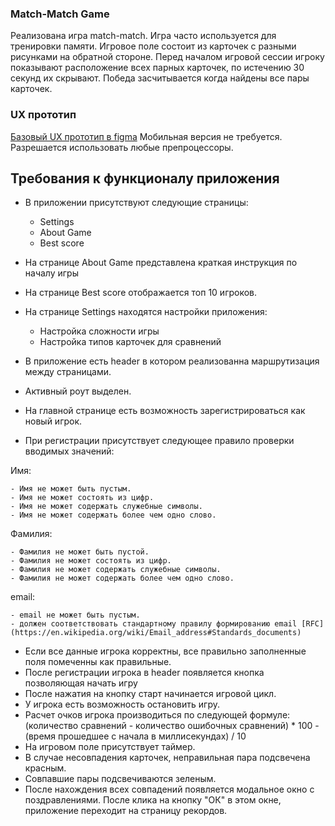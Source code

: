### Match-Match Game 

Реализована игра match-match. Игра часто используется для тренировки памяти. Игровое поле состоит из карточек
с разными рисунками на обратной стороне. Перед началом игровой сессии игроку показывают расположение всех парных карточек, по
истечению 30 секунд их скрывают. Победа засчитывается когда найдены все пары карточек.

### UX прототип

[Базовый UX прототип в figma](https://www.figma.com/file/nE1hG7VIpX8mQ0BbPEF29I/Match-match-game?node-id=1%3A1960)
Мобильная версия не требуется.  
Разрешается использовать любые препроцессоры.

## Требования к функционалу приложения

* В приложении присутствуют следующие страницы: 
    - Settings
    - About Game
    - Best score
* На странице About Game представлена краткая инструкция по началу игры
* На странице Best score отображается топ 10 игроков.
* На странице Settings находятся настройки приложения:
    - Настройка сложности игры
    - Настройка типов карточек для сравнений 

* В приложение есть header в котором реализованна маршрутизация между страницами.
* Активный роут выделен.
* На главной странице есть возможность зарегистрироваться как новый игрок.
* При регистрации присутствует следующее правило проверки вводимых значений:

Имя: 

    - Имя не может быть пустым.
    - Имя не может состоять из цифр.
    - Имя не может содержать служебные символы.
    - Имя не может содержать более чем одно слово.  

Фамилия: 

    - Фамилия не может быть пустой.
    - Фамилия не может состоять из цифр.
    - Фамилия не может содержать служебные символы.
    - Фамилия не может содержать более чем одно слово.  

email: 

    - email не может быть пустым.
    - должен соответствовать стандартному правилу формированию email [RFC](https://en.wikipedia.org/wiki/Email_address#Standards_documents)

* Если все данные игрока корректны, все правильно заполненные поля помеченны как правильные.
* После регистрации игрока в header появляется кнопка позволяющая начать игру
* После нажатия на кнопку старт начинается игровой цикл.
* У игрока есть возможность остановить игру. 
* Расчет очков игрока производиться по следующей формуле: (количество сравнений - количество ошибочных сравнений) * 100 - (время прошедшее с начала в миллисекундах) / 10 
* На игровом поле присутствует таймер.
* В случае несовпадения карточек, неправильная пара подсвечена красным.
* Совпавшие пары подсвечиваются зеленым.
* После нахождения всех совпадений появляется модальное окно с поздравлениями. После клика на кнопку "ОК" в этом окне,
приложение переходит на страницу рекордов.
